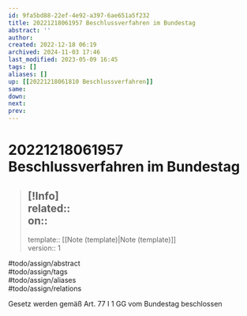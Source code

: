 ```yaml
---
id: 9fa5bd88-22ef-4e92-a397-6ae651a5f232
title: 20221218061957 Beschlussverfahren im Bundestag
abstract: ''
author: 
created: 2022-12-18 06:19
archived: 2024-11-03 17:46
last_modified: 2023-05-09 16:45
tags: []
aliases: []
up: [[20221218061810 Beschlussverfahren]]
same: 
down: 
next: 
prev: 
---
```


# 20221218061957 Beschlussverfahren im Bundestag

> [!Info]  
> related::  
> on:: 
> ---
> template:: [[Note (template)|Note (template)]]  
> version:: 1

#todo/assign/abstract  
#todo/assign/tags  
#todo/assign/aliases  
#todo/assign/relations 

Gesetz werden gemäß Art. 77 I 1 GG vom Bundestag beschlossen
